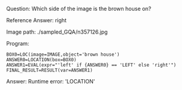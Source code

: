 Question: Which side of the image is the brown house on?

Reference Answer: right

Image path: ./sampled_GQA/n357126.jpg

Program:

```
BOX0=LOC(image=IMAGE,object='brown house')
ANSWER0=LOCATION(box=BOX0)
ANSWER1=EVAL(expr="'left' if {ANSWER0} == 'LEFT' else 'right'")
FINAL_RESULT=RESULT(var=ANSWER1)
```
Answer: Runtime error: 'LOCATION'

